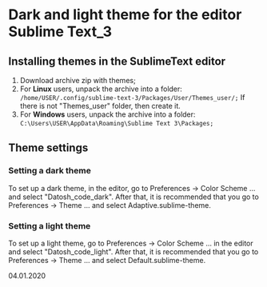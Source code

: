 # Dark and light theme for the editor Sublime Text_3

<h2>Installing themes in the SublimeText editor</h2>
<ol>
  <li>Download archive zip with themes;</li>
  <li>For <b>Linux</b> users, unpack the archive into a folder:
<code>/home/USER/.config/sublime-text-3/Packages/User/Themes_user/;</code>
    If there is not "Themes_user" folder, then create it.</li>
  <li>For <b>Windows</b> users, unpack the archive into a folder:
    <code>C:\Users\USER\AppData\Roaming\Sublime Text 3\Packages;</code></li>
</ol>

<h2>Theme settings</h2>
<h3>Setting a dark theme</h3>

To set up a dark theme, in the editor, go to Preferences -> Color Scheme ... and select "Datosh_code_dark". After that, it is recommended that you go to Preferences -> Theme ... and select Adaptive.sublime-theme.

<h3>Setting a light theme</h3>

To set up a light theme, go to Preferences -> Color Scheme ... in the editor and select "Datosh_code_light". After that, it is recommended that you go to Preferences -> Theme ... and select Default.sublime-theme.

04.01.2020
